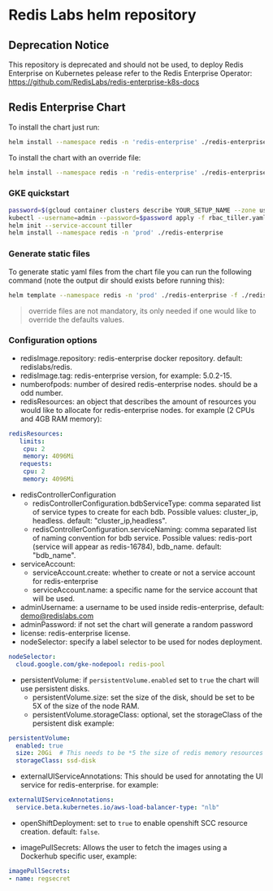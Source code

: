 # Redis Labs helm repository

## Deprecation Notice
This repository is deprecated and should not be used, to deploy Redis Enterprise on Kubernetes pelease refer to the Redis Enterprise Operator: https://github.com/RedisLabs/redis-enterprise-k8s-docs

## Redis Enterprise Chart

 To install the chart just run: 
 ```bash
helm install --namespace redis -n 'redis-enterprise' ./redis-enterprise
```
To install the chart with an override file:
 ```bash
helm install --namespace redis -n 'redis-enterprise' ./redis-enterprise -f ./redis-enterprise/values.yaml -f ./override-values.yaml
```

### GKE quickstart

```bash
password=$(gcloud container clusters describe YOUR_SETUP_NAME --zone us-central1-a | grep password | cut -d":" -f 2 | tr -d " ")
kubectl --username=admin --password=$password apply -f rbac_tiller.yaml
helm init --service-account tiller
helm install --namespace redis -n 'prod' ./redis-enterprise
```

### Generate static files
To generate static yaml files from the chart file you can run the following command (note the output dir should exists before running this):
```bash
helm template --namespace redis -n 'prod' ./redis-enterprise -f ./redis-enterprise/values.yaml -f ./override.yaml --output-dir /tmp/helm_out
```
> override files are not mandatory, its only needed if one would like to override the defaults values.

### Configuration options

* redisImage.repository: redis-enterprise docker repository. default: redislabs/redis.
* redisImage.tag: redis-enterprise version, for example: 5.0.2-15.
* numberofpods: number of desired redis-enterprise nodes. should be a odd number.
* redisResources: an object that describes the amount of resources you would like to allocate for redis-enterprise nodes. for example (2 CPUs and 4GB RAM memory):
```yaml
redisResources:
   limits:
    cpu: 2
    memory: 4096Mi
   requests:
    cpu: 2
    memory: 4096Mi
```
* redisControllerConfiguration
  * redisControllerConfiguration.bdbServiceType: comma separated list of service types to create for each bdb. 
    Possible values: cluster_ip, headless. default: "cluster_ip,headless".  
  * redisControllerConfiguration.serviceNaming: comma separated list of naming convention for bdb service.
    Possible values: redis-port (service will appear as redis-16784), bdb_name. default: "bdb_name".
* serviceAccount:
  * serviceAccount.create: whether to create or not a service account for redis-enterprise
  * serviceAccount.name: a specific name for the service account that will be used.
* adminUsername: a username to be used inside redis-enterprise, default: demo@redislabs.com
* adminPassword: if not set the chart will generate a random password
* license: redis-enterprise license.
* nodeSelector: specify a label selector to be used for nodes deployment.
```yaml
nodeSelector:
  cloud.google.com/gke-nodepool: redis-pool
```
* persistentVolume: if `persistentVolume.enabled` set to `true` the chart will use persistent disks.
  * persistentVolume.size: set the size of the disk, should be set to be 5X of the size of the node RAM.
  * persistentVolume.storageClass: optional, set the storageClass of the persistent disk
example:
```yaml
persistentVolume:
  enabled: true
  size: 20Gi  # This needs to be *5 the size of redis memory resources
  storageClass: ssd-disk
```

* externalUIServiceAnnotations: This should be used for annotating the UI service for redis-enterprise. for example:
```yaml
externalUIServiceAnnotations:
  service.beta.kubernetes.io/aws-load-balancer-type: "nlb"
```

* openShiftDeployment: set to `true` to enable openshift SCC resource creation. default: `false`.

* imagePullSecrets: Allows the user to fetch the images using a Dockerhub specific user, example:
```yaml
imagePullSecrets:
- name: regsecret
```

